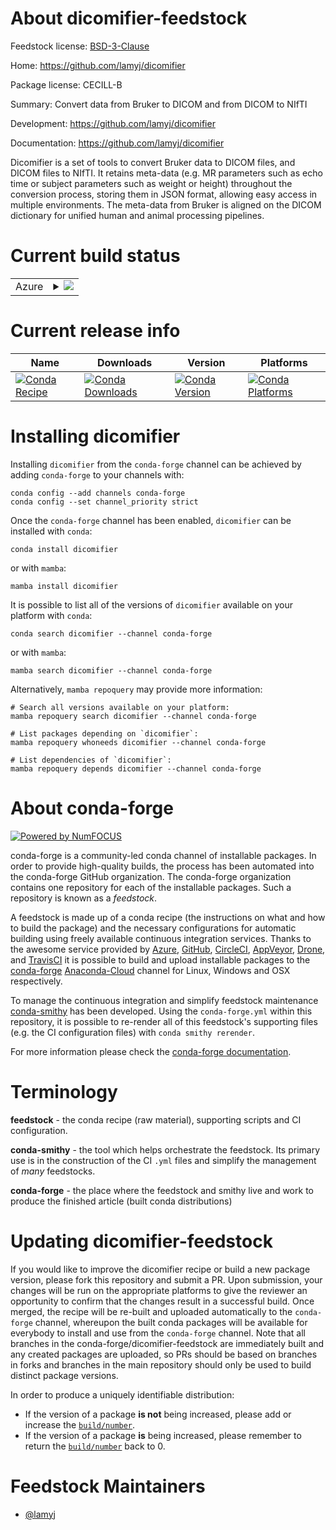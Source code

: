 About dicomifier-feedstock
==========================

Feedstock license: [BSD-3-Clause](https://github.com/conda-forge/dicomifier-feedstock/blob/main/LICENSE.txt)

Home: https://github.com/lamyj/dicomifier

Package license: CECILL-B

Summary: Convert data from Bruker to DICOM and from DICOM to NIfTI

Development: https://github.com/lamyj/dicomifier

Documentation: https://github.com/lamyj/dicomifier

Dicomifier is a set of tools to convert Bruker data to DICOM files, and
DICOM files to NIfTI. It retains meta-data (e.g. MR parameters such as echo
time or subject parameters such as weight or height) throughout the
conversion process, storing them in JSON format, allowing easy access in
multiple environments. The meta-data from Bruker is aligned on the DICOM
dictionary for unified human and animal processing pipelines.


Current build status
====================


<table>
    
  <tr>
    <td>Azure</td>
    <td>
      <details>
        <summary>
          <a href="https://dev.azure.com/conda-forge/feedstock-builds/_build/latest?definitionId=9338&branchName=main">
            <img src="https://dev.azure.com/conda-forge/feedstock-builds/_apis/build/status/dicomifier-feedstock?branchName=main">
          </a>
        </summary>
        <table>
          <thead><tr><th>Variant</th><th>Status</th></tr></thead>
          <tbody><tr>
              <td>linux_64_python3.10.____cpython</td>
              <td>
                <a href="https://dev.azure.com/conda-forge/feedstock-builds/_build/latest?definitionId=9338&branchName=main">
                  <img src="https://dev.azure.com/conda-forge/feedstock-builds/_apis/build/status/dicomifier-feedstock?branchName=main&jobName=linux&configuration=linux%20linux_64_python3.10.____cpython" alt="variant">
                </a>
              </td>
            </tr><tr>
              <td>linux_64_python3.11.____cpython</td>
              <td>
                <a href="https://dev.azure.com/conda-forge/feedstock-builds/_build/latest?definitionId=9338&branchName=main">
                  <img src="https://dev.azure.com/conda-forge/feedstock-builds/_apis/build/status/dicomifier-feedstock?branchName=main&jobName=linux&configuration=linux%20linux_64_python3.11.____cpython" alt="variant">
                </a>
              </td>
            </tr><tr>
              <td>linux_64_python3.8.____cpython</td>
              <td>
                <a href="https://dev.azure.com/conda-forge/feedstock-builds/_build/latest?definitionId=9338&branchName=main">
                  <img src="https://dev.azure.com/conda-forge/feedstock-builds/_apis/build/status/dicomifier-feedstock?branchName=main&jobName=linux&configuration=linux%20linux_64_python3.8.____cpython" alt="variant">
                </a>
              </td>
            </tr><tr>
              <td>linux_64_python3.9.____cpython</td>
              <td>
                <a href="https://dev.azure.com/conda-forge/feedstock-builds/_build/latest?definitionId=9338&branchName=main">
                  <img src="https://dev.azure.com/conda-forge/feedstock-builds/_apis/build/status/dicomifier-feedstock?branchName=main&jobName=linux&configuration=linux%20linux_64_python3.9.____cpython" alt="variant">
                </a>
              </td>
            </tr><tr>
              <td>osx_64_python3.10.____cpython</td>
              <td>
                <a href="https://dev.azure.com/conda-forge/feedstock-builds/_build/latest?definitionId=9338&branchName=main">
                  <img src="https://dev.azure.com/conda-forge/feedstock-builds/_apis/build/status/dicomifier-feedstock?branchName=main&jobName=osx&configuration=osx%20osx_64_python3.10.____cpython" alt="variant">
                </a>
              </td>
            </tr><tr>
              <td>osx_64_python3.11.____cpython</td>
              <td>
                <a href="https://dev.azure.com/conda-forge/feedstock-builds/_build/latest?definitionId=9338&branchName=main">
                  <img src="https://dev.azure.com/conda-forge/feedstock-builds/_apis/build/status/dicomifier-feedstock?branchName=main&jobName=osx&configuration=osx%20osx_64_python3.11.____cpython" alt="variant">
                </a>
              </td>
            </tr><tr>
              <td>osx_64_python3.8.____cpython</td>
              <td>
                <a href="https://dev.azure.com/conda-forge/feedstock-builds/_build/latest?definitionId=9338&branchName=main">
                  <img src="https://dev.azure.com/conda-forge/feedstock-builds/_apis/build/status/dicomifier-feedstock?branchName=main&jobName=osx&configuration=osx%20osx_64_python3.8.____cpython" alt="variant">
                </a>
              </td>
            </tr><tr>
              <td>osx_64_python3.9.____cpython</td>
              <td>
                <a href="https://dev.azure.com/conda-forge/feedstock-builds/_build/latest?definitionId=9338&branchName=main">
                  <img src="https://dev.azure.com/conda-forge/feedstock-builds/_apis/build/status/dicomifier-feedstock?branchName=main&jobName=osx&configuration=osx%20osx_64_python3.9.____cpython" alt="variant">
                </a>
              </td>
            </tr>
          </tbody>
        </table>
      </details>
    </td>
  </tr>
</table>

Current release info
====================

| Name | Downloads | Version | Platforms |
| --- | --- | --- | --- |
| [![Conda Recipe](https://img.shields.io/badge/recipe-dicomifier-green.svg)](https://anaconda.org/conda-forge/dicomifier) | [![Conda Downloads](https://img.shields.io/conda/dn/conda-forge/dicomifier.svg)](https://anaconda.org/conda-forge/dicomifier) | [![Conda Version](https://img.shields.io/conda/vn/conda-forge/dicomifier.svg)](https://anaconda.org/conda-forge/dicomifier) | [![Conda Platforms](https://img.shields.io/conda/pn/conda-forge/dicomifier.svg)](https://anaconda.org/conda-forge/dicomifier) |

Installing dicomifier
=====================

Installing `dicomifier` from the `conda-forge` channel can be achieved by adding `conda-forge` to your channels with:

```
conda config --add channels conda-forge
conda config --set channel_priority strict
```

Once the `conda-forge` channel has been enabled, `dicomifier` can be installed with `conda`:

```
conda install dicomifier
```

or with `mamba`:

```
mamba install dicomifier
```

It is possible to list all of the versions of `dicomifier` available on your platform with `conda`:

```
conda search dicomifier --channel conda-forge
```

or with `mamba`:

```
mamba search dicomifier --channel conda-forge
```

Alternatively, `mamba repoquery` may provide more information:

```
# Search all versions available on your platform:
mamba repoquery search dicomifier --channel conda-forge

# List packages depending on `dicomifier`:
mamba repoquery whoneeds dicomifier --channel conda-forge

# List dependencies of `dicomifier`:
mamba repoquery depends dicomifier --channel conda-forge
```


About conda-forge
=================

[![Powered by
NumFOCUS](https://img.shields.io/badge/powered%20by-NumFOCUS-orange.svg?style=flat&colorA=E1523D&colorB=007D8A)](https://numfocus.org)

conda-forge is a community-led conda channel of installable packages.
In order to provide high-quality builds, the process has been automated into the
conda-forge GitHub organization. The conda-forge organization contains one repository
for each of the installable packages. Such a repository is known as a *feedstock*.

A feedstock is made up of a conda recipe (the instructions on what and how to build
the package) and the necessary configurations for automatic building using freely
available continuous integration services. Thanks to the awesome service provided by
[Azure](https://azure.microsoft.com/en-us/services/devops/), [GitHub](https://github.com/),
[CircleCI](https://circleci.com/), [AppVeyor](https://www.appveyor.com/),
[Drone](https://cloud.drone.io/welcome), and [TravisCI](https://travis-ci.com/)
it is possible to build and upload installable packages to the
[conda-forge](https://anaconda.org/conda-forge) [Anaconda-Cloud](https://anaconda.org/)
channel for Linux, Windows and OSX respectively.

To manage the continuous integration and simplify feedstock maintenance
[conda-smithy](https://github.com/conda-forge/conda-smithy) has been developed.
Using the ``conda-forge.yml`` within this repository, it is possible to re-render all of
this feedstock's supporting files (e.g. the CI configuration files) with ``conda smithy rerender``.

For more information please check the [conda-forge documentation](https://conda-forge.org/docs/).

Terminology
===========

**feedstock** - the conda recipe (raw material), supporting scripts and CI configuration.

**conda-smithy** - the tool which helps orchestrate the feedstock.
                   Its primary use is in the construction of the CI ``.yml`` files
                   and simplify the management of *many* feedstocks.

**conda-forge** - the place where the feedstock and smithy live and work to
                  produce the finished article (built conda distributions)


Updating dicomifier-feedstock
=============================

If you would like to improve the dicomifier recipe or build a new
package version, please fork this repository and submit a PR. Upon submission,
your changes will be run on the appropriate platforms to give the reviewer an
opportunity to confirm that the changes result in a successful build. Once
merged, the recipe will be re-built and uploaded automatically to the
`conda-forge` channel, whereupon the built conda packages will be available for
everybody to install and use from the `conda-forge` channel.
Note that all branches in the conda-forge/dicomifier-feedstock are
immediately built and any created packages are uploaded, so PRs should be based
on branches in forks and branches in the main repository should only be used to
build distinct package versions.

In order to produce a uniquely identifiable distribution:
 * If the version of a package **is not** being increased, please add or increase
   the [``build/number``](https://docs.conda.io/projects/conda-build/en/latest/resources/define-metadata.html#build-number-and-string).
 * If the version of a package **is** being increased, please remember to return
   the [``build/number``](https://docs.conda.io/projects/conda-build/en/latest/resources/define-metadata.html#build-number-and-string)
   back to 0.

Feedstock Maintainers
=====================

* [@lamyj](https://github.com/lamyj/)

